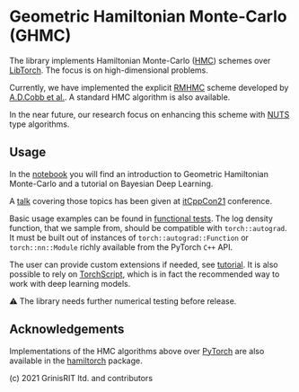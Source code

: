 # Geometric Hamiltonian Monte-Carlo (GHMC)

The library implements Hamiltonian Monte-Carlo 
([HMC](https://www.sciencedirect.com/science/article/abs/pii/037026938791197X)) 
schemes over [LibTorch](https://pytorch.org/cppdocs/). 
The focus is on high-dimensional problems. 

Currently, we have implemented the explicit 
[RMHMC](https://rss.onlinelibrary.wiley.com/doi/full/10.1111/j.1467-9868.2010.00765.x) 
scheme developed by [A.D.Cobb et al.](https://arxiv.org/abs/1910.06243). 
A standard HMC algorithm is also available.

In the near future, our research focus on enhancing this scheme with 
[NUTS](https://jmlr.org/papers/v15/hoffman14a.html) type algorithms. 

## Usage 
 
In the [notebook](bayesian_deep_learning.ipynb) you will find an introduction to Geometric Hamiltonian Monte-Carlo and a tutorial on Bayesian Deep Learning.

A [talk](https://www.youtube.com/watch?v=d6ezzxzqEaA&t=25s) covering
those topics has been given at 
[itCppCon21](https://italiancpp.org/itcppcon21) conference.

Basic usage examples can be found in [functional tests](../../test/ghmc). The log density function, that we sample from, should be compatible with `torch::autograd`. 
It must be built out of instances of `torch::autograd::Function` or `torch::nn::Module` richly available from the PyTorch `C++` API. 

The user can provide custom extensions if needed, see [tutorial](https://pytorch.org/tutorials/advanced/cpp_autograd.html).
It is also possible to rely on [TorchScript](https://pytorch.org/tutorials/advanced/cpp_export.html), 
which is in fact the recommended way to work with deep learning models. 

:warning: The library needs further numerical testing before release. 

## Acknowledgements

Implementations of the HMC algorithms above over [PyTorch](https://pytorch.org) 
are also available in the 
[hamiltorch](https://github.com/AdamCobb/hamiltorch) package.

(c) 2021 GrinisRIT ltd. and contributors
